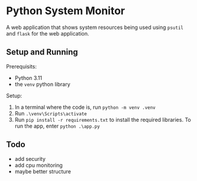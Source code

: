 # Python System Monitor
A web application that shows system resources being used using `psutil` and `flask` for the web application.

## Setup and Running
Prerequisits:
- Python 3.11
- the `venv` python library

Setup:
1. In a terminal where the code is, run `python -m venv .venv`
2. Run `.\venv\Scripts\activate`
3. Run `pip install -r requirements.txt` to install the required libraries.
To run the app, enter `python .\app.py`

## Todo
- add security
- add cpu monitoring
- maybe better structure

